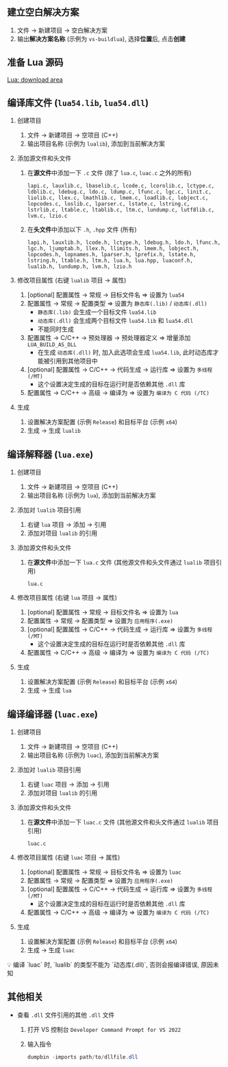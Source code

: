 ## 建立空白解决方案

1. 文件 → 新建项目 → 空白解决方案
2. 输出**解决方案名称** (示例为 `vs-buildlua`), 选择**位置**后, 点击**创建**

## 准备 Lua 源码

[Lua: download area](http://www.lua.org/ftp/)

## 编译库文件 (`lua54.lib`, `lua54.dll`)

1. 创建项目
    1. 文件 → 新建项目 → 空项目 (C++)
    2. 输出项目名称 (示例为 `lualib`), 添加到当前解决方案
2. 添加源文件和头文件
    1. 在**源文件**中添加一下 `.c` 文件 (除了 `lua.c`, `luac.c` 之外的所有)

        ```
        lapi.c, lauxlib.c, lbaselib.c, lcode.c, lcorolib.c, lctype.c, ldblib.c, ldebug.c, ldo.c, ldump.c, lfunc.c, lgc.c, linit.c, liolib.c, llex.c, lmathlib.c, lmem.c, loadlib.c, lobject.c, lopcodes.c, loslib.c, lparser.c, lstate.c, lstring.c, lstrlib.c, ltable.c, ltablib.c, ltm.c, lundump.c, lutf8lib.c, lvm.c, lzio.c
        ```

    2. 在**头文件**中添加以下 `.h`, `.hpp` 文件 (所有)

        ```
        lapi.h, lauxlib.h, lcode.h, lctype.h, ldebug.h, ldo.h, lfunc.h, lgc.h, ljumptab.h, llex.h, llimits.h, lmem.h, lobject.h, lopcodes.h, lopnames.h, lparser.h, lprefix.h, lstate.h, lstring.h, ltable.h, ltm.h, lua.h, lua.hpp, luaconf.h, lualib.h, lundump.h, lvm.h, lzio.h
        ```

3. 修改项目属性 (右键 `lualib` 项目 → 属性)
    1. [optional] 配置属性 → 常规 → 目标文件名 ⇒ 设置为 `lua54`
    2. 配置属性 → 常规 → 配置类型 ⇒ 设置为 `静态库(.lib)` / `动态库(.dll)`
        - `静态库(.lib)` 会生成一个目标文件 `lua54.lib`
        - `动态库(.dll)` 会生成两个目标文件 `lua54.lib` 和 `lua54.dll`
        - 不能同时生成
    3. 配置属性 → C/C++ → 预处理器 → 预处理器定义 ⇒ 增量添加 `LUA_BUILD_AS_DLL`
        - 在生成 `动态库(.dll)` 时, 加入此选项会生成 `lua54.lib`, 此时动态库才能被引用到其他项目中
    4. [optional] 配置属性 → C/C++ → 代码生成 → 运行库 ⇒ 设置为 `多线程 (/MT)`
        - 这个设置决定生成的目标在运行时是否依赖其他 `.dll` 库
    5. 配置属性 → C/C++ → 高级 → 编译为 ⇒ 设置为 `编译为 C 代码 (/TC)`
4. 生成
    1. 设置解决方案配置 (示例 `Release`) 和目标平台 (示例 `x64`)
    2. 生成 → 生成 `lualib`

## 编译解释器 (`lua.exe`)

1. 创建项目
    1. 文件 → 新建项目 → 空项目 (C++)
    2. 输出项目名称 (示例为 `lua`), 添加到当前解决方案
2. 添加对 `lualib` 项目引用
    1. 右键 `lua` 项目 → 添加 → 引用
    2. 添加对项目 `lualib` 的引用
3. 添加源文件和头文件
    1. 在**源文件**中添加一下 `lua.c` 文件 (其他源文件和头文件通过 `lualib` 项目引用)

        ```
        lua.c
        ```

4. 修改项目属性 (右键 `lua` 项目 → 属性)
    1. [optional] 配置属性 → 常规 → 目标文件名 ⇒ 设置为 `lua`
    2. 配置属性 → 常规 → 配置类型 ⇒ 设置为 `应用程序(.exe)`
    3. [optional] 配置属性 → C/C++ → 代码生成 → 运行库 ⇒ 设置为 `多线程 (/MT)`
        - 这个设置决定生成的目标在运行时是否依赖其他 `.dll` 库
    4. 配置属性 → C/C++ → 高级 → 编译为 ⇒ 设置为 `编译为 C 代码 (/TC)`
5. 生成
    1. 设置解决方案配置 (示例 `Release`) 和目标平台 (示例 `x64`)
    2. 生成 → 生成 `lua`

## 编译编译器 (`luac.exe`)

1. 创建项目
    1. 文件 → 新建项目 → 空项目 (C++)
    2. 输出项目名称 (示例为 `luac`), 添加到当前解决方案
2. 添加对 `lualib` 项目引用
    1. 右键 `luac` 项目 → 添加 → 引用
    2. 添加对项目 `lualib` 的引用
3. 添加源文件和头文件
    1. 在**源文件**中添加一下 `luac.c` 文件 (其他源文件和头文件通过 `lualib` 项目引用)

        ```
        luac.c
        ```

4. 修改项目属性 (右键 `luac` 项目 → 属性)
    1. [optional] 配置属性 → 常规 → 目标文件名 ⇒ 设置为 `luac`
    2. 配置属性 → 常规 → 配置类型 ⇒ 设置为 `应用程序(.exe)`
    3. [optional] 配置属性 → C/C++ → 代码生成 → 运行库 ⇒ 设置为 `多线程 (/MT)`
        - 这个设置决定生成的目标在运行时是否依赖其他 `.dll` 库
    4. 配置属性 → C/C++ → 高级 → 编译为 ⇒ 设置为 `编译为 C 代码 (/TC)`
5. 生成
    1. 设置解决方案配置 (示例 `Release`) 和目标平台 (示例 `x64`)
    2. 生成 → 生成 `luac`

<aside>
💡 编译 `luac` 时, `lualib` 的类型不能为 `动态库(.dll)`, 否则会报编译错误, 原因未知

</aside>

## 其他相关

- 查看 `.dll` 文件引用的其他 `.dll` 文件
    1. 打开 VS 控制台 `Developer Command Prompt for VS 2022`
    2. 输入指令

        ```powershell
        dumpbin -imports path/to/dllfile.dll
        ```
